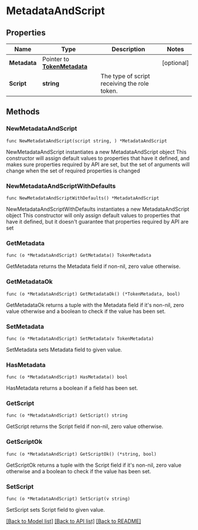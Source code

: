 # MetadataAndScript

## Properties

Name | Type | Description | Notes
------------ | ------------- | ------------- | -------------
**Metadata** | Pointer to [**TokenMetadata**](TokenMetadata.md) |  | [optional] 
**Script** | **string** | The type of script receiving the role token. | 

## Methods

### NewMetadataAndScript

`func NewMetadataAndScript(script string, ) *MetadataAndScript`

NewMetadataAndScript instantiates a new MetadataAndScript object
This constructor will assign default values to properties that have it defined,
and makes sure properties required by API are set, but the set of arguments
will change when the set of required properties is changed

### NewMetadataAndScriptWithDefaults

`func NewMetadataAndScriptWithDefaults() *MetadataAndScript`

NewMetadataAndScriptWithDefaults instantiates a new MetadataAndScript object
This constructor will only assign default values to properties that have it defined,
but it doesn't guarantee that properties required by API are set

### GetMetadata

`func (o *MetadataAndScript) GetMetadata() TokenMetadata`

GetMetadata returns the Metadata field if non-nil, zero value otherwise.

### GetMetadataOk

`func (o *MetadataAndScript) GetMetadataOk() (*TokenMetadata, bool)`

GetMetadataOk returns a tuple with the Metadata field if it's non-nil, zero value otherwise
and a boolean to check if the value has been set.

### SetMetadata

`func (o *MetadataAndScript) SetMetadata(v TokenMetadata)`

SetMetadata sets Metadata field to given value.

### HasMetadata

`func (o *MetadataAndScript) HasMetadata() bool`

HasMetadata returns a boolean if a field has been set.

### GetScript

`func (o *MetadataAndScript) GetScript() string`

GetScript returns the Script field if non-nil, zero value otherwise.

### GetScriptOk

`func (o *MetadataAndScript) GetScriptOk() (*string, bool)`

GetScriptOk returns a tuple with the Script field if it's non-nil, zero value otherwise
and a boolean to check if the value has been set.

### SetScript

`func (o *MetadataAndScript) SetScript(v string)`

SetScript sets Script field to given value.



[[Back to Model list]](../README.md#documentation-for-models) [[Back to API list]](../README.md#documentation-for-api-endpoints) [[Back to README]](../README.md)


